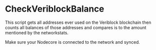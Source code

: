 # CheckVeriblockBalance

This script gets all addresses ever used on the Veriblock blockchain
then counts all balances of those addresses and compares is to the 
amount mentioned by the networkstats.

Make sure your Nodecore is connected to the network and synced.
